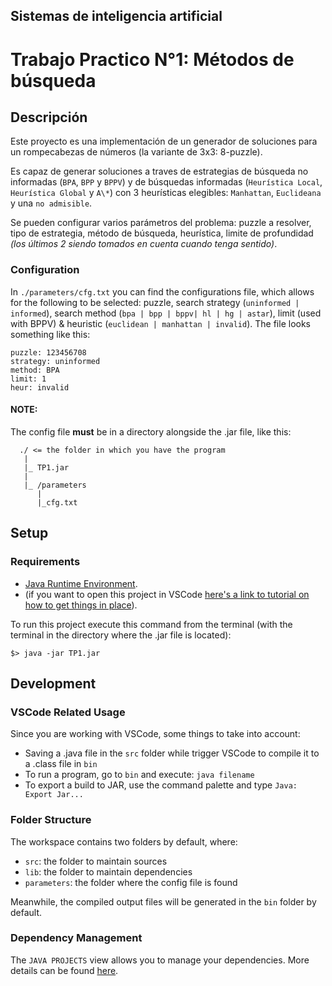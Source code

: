 ## Sistemas de inteligencia artificial

# Trabajo Practico N°1: Métodos de búsqueda

## Descripción

Este proyecto es una implementación de un generador de soluciones para un rompecabezas de números (la variante de 3x3: 8-puzzle).

Es capaz de generar soluciones a traves de estrategias de búsqueda no informadas (`BPA`, `BPP` y `BPPV`) y de búsquedas informadas (`Heurística Local`, `Heurística Global` y `A\*`) con 3 heurísticas elegibles: `Manhattan`, `Euclideana` y una `no admisible`.

Se pueden configurar varios parámetros del problema: puzzle a resolver, tipo de estrategia, método de búsqueda, heurística, limite de profundidad _(los últimos 2 siendo tomados en cuenta cuando tenga sentido)_.

### Configuration

In `./parameters/cfg.txt` you can find the configurations file, which allows for the following to be selected: puzzle, search strategy (`uninformed | informed`), search method (`bpa | bpp | bppv| hl | hg | astar`), limit (used with BPPV) & heuristic (`euclidean | manhattan | invalid`).
The file looks something like this:

```
puzzle: 123456708
strategy: uninformed
method: BPA
limit: 1
heur: invalid
```

#### NOTE:

The config file **must** be in a directory alongside the .jar file, like this:

```
  ./ <= the folder in which you have the program
   |
   |_ TP1.jar
   |
   |_ /parameters
      |
      |_cfg.txt
```

## Setup

### Requirements

-   [Java Runtime Environment](https://www.java.com/en/download/).
-   (if you want to open this project in VSCode [here's a link to tutorial on how to get things in place](https://code.visualstudio.com/docs/java/java-tutorial)).

To run this project execute this command from the terminal (with the terminal in the directory where the .jar file is located):

```
$> java -jar TP1.jar
```

## Development

### VSCode Related Usage

Since you are working with VSCode, some things to take into account:

-   Saving a .java file in the `src` folder while trigger VSCode to compile it to a .class file in `bin`
-   To run a program, go to `bin` and execute: `java filename`
-   To export a build to JAR, use the command palette and type `Java: Export Jar...`

### Folder Structure

The workspace contains two folders by default, where:

-   `src`: the folder to maintain sources
-   `lib`: the folder to maintain dependencies
-   `parameters`: the folder where the config file is found

Meanwhile, the compiled output files will be generated in the `bin` folder by default.

### Dependency Management

The `JAVA PROJECTS` view allows you to manage your dependencies. More details can be found [here](https://github.com/microsoft/vscode-java-dependency#manage-dependencies).
